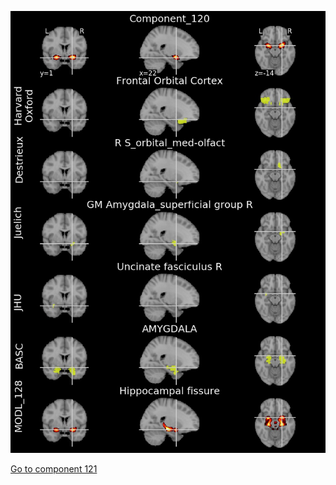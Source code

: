 


![120](preliminary/120.jpg "Component 120")

[Go to component 121](https://parietal-inria.github.io/MODL_atlas/512/121 "Component 121")
